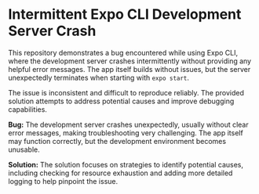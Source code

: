 # Intermittent Expo CLI Development Server Crash

This repository demonstrates a bug encountered while using Expo CLI, where the development server crashes intermittently without providing any helpful error messages.  The app itself builds without issues, but the server unexpectedly terminates when starting with `expo start`.

The issue is inconsistent and difficult to reproduce reliably.  The provided solution attempts to address potential causes and improve debugging capabilities.

**Bug:**
The development server crashes unexpectedly, usually without clear error messages, making troubleshooting very challenging. The app itself may function correctly, but the development environment becomes unusable.

**Solution:**
The solution focuses on strategies to identify potential causes, including checking for resource exhaustion and adding more detailed logging to help pinpoint the issue.